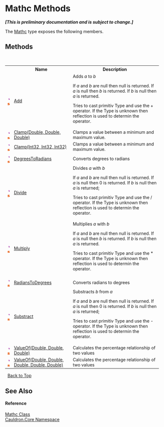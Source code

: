 # Mathc Methods
 _**\[This is preliminary documentation and is subject to change.\]**_

The <a href="T_Cauldron_Core_Mathc">Mathc</a> type exposes the following members.


## Methods
&nbsp;<table><tr><th></th><th>Name</th><th>Description</th></tr><tr><td>![Public method](media/pubmethod.gif "Public method")![Static member](media/static.gif "Static member")</td><td><a href="M_Cauldron_Core_Mathc_Add">Add</a></td><td>
Adds *a* to *b*

 If *a* and *b* are null then null is returned. If *a* is null then *b* is returned. If *b* is null then *a* is returned. 

 Tries to cast primitiv Type and use the + operator. If the Type is unknown then reflection is used to determin the operator.</td></tr><tr><td>![Public method](media/pubmethod.gif "Public method")![Static member](media/static.gif "Static member")</td><td><a href="M_Cauldron_Core_Mathc_Clamp">Clamp(Double, Double, Double)</a></td><td>
Clamps a value between a minimum and maximum value.</td></tr><tr><td>![Public method](media/pubmethod.gif "Public method")![Static member](media/static.gif "Static member")</td><td><a href="M_Cauldron_Core_Mathc_Clamp_1">Clamp(Int32, Int32, Int32)</a></td><td>
Clamps a value between a minimum and maximum value.</td></tr><tr><td>![Public method](media/pubmethod.gif "Public method")![Static member](media/static.gif "Static member")</td><td><a href="M_Cauldron_Core_Mathc_DegreesToRadians">DegreesToRadians</a></td><td>
Converts degrees to radians</td></tr><tr><td>![Public method](media/pubmethod.gif "Public method")![Static member](media/static.gif "Static member")</td><td><a href="M_Cauldron_Core_Mathc_Divide">Divide</a></td><td>
Divides *a* with *b*

 If *a* and *b* are null then null is returned. If *a* is null then 0 is returned. If *b* is null then *a* is returned; 

 Tries to cast primitiv Type and use the / operator. If the Type is unknown then reflection is used to determin the operator.</td></tr><tr><td>![Public method](media/pubmethod.gif "Public method")![Static member](media/static.gif "Static member")</td><td><a href="M_Cauldron_Core_Mathc_Multiply">Multiply</a></td><td>
Multiplies *a* with *b*

 If *a* and *b* are null then null is returned. If *a* is null then *b* is returned. If *b* is null then *a* is returned. 

 Tries to cast primitiv Type and use the * operator. If the Type is unknown then reflection is used to determin the operator.</td></tr><tr><td>![Public method](media/pubmethod.gif "Public method")![Static member](media/static.gif "Static member")</td><td><a href="M_Cauldron_Core_Mathc_RadiansToDegrees">RadiansToDegrees</a></td><td>
Converts radians to degrees</td></tr><tr><td>![Public method](media/pubmethod.gif "Public method")![Static member](media/static.gif "Static member")</td><td><a href="M_Cauldron_Core_Mathc_Substract">Substract</a></td><td>
Substracts *b* from *a*

 If *a* and *b* are null then null is returned. If *a* is null then 0 is returned. If *b* is null then *a* is returned; 

 Tries to cast primitiv Type and use the - operator. If the Type is unknown then reflection is used to determin the operator.</td></tr><tr><td>![Public method](media/pubmethod.gif "Public method")![Static member](media/static.gif "Static member")</td><td><a href="M_Cauldron_Core_Mathc_ValueOf">ValueOf(Double, Double, Double)</a></td><td>
Calculates the percentage relationship of two values</td></tr><tr><td>![Public method](media/pubmethod.gif "Public method")![Static member](media/static.gif "Static member")</td><td><a href="M_Cauldron_Core_Mathc_ValueOf_1">ValueOf(Double, Double, Double, Double, Double)</a></td><td>
Calculates the percentage relationship of two values</td></tr></table>&nbsp;
<a href="#mathc-methods">Back to Top</a>

## See Also


#### Reference
<a href="T_Cauldron_Core_Mathc">Mathc Class</a><br /><a href="N_Cauldron_Core">Cauldron.Core Namespace</a><br />